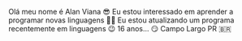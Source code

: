  Olá meu nome é Alan Viana 😎
 Eu estou interessado em aprender a programar novas linguagens 🤝🏻
 Eu estou atualizando um programa recentemente em linguagens 😉
 16 anos... 😏
 Campo Largo PR 🇧🇷
